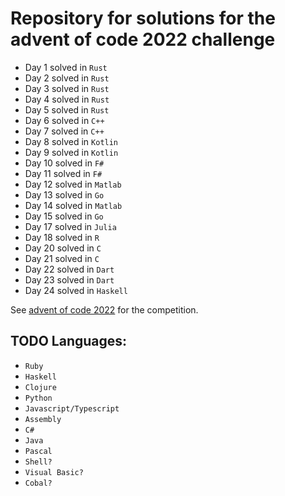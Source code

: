# Repository for solutions for the advent of code 2022 challenge

- Day 1 solved in `Rust`
- Day 2 solved in `Rust`
- Day 3 solved in `Rust`
- Day 4 solved in `Rust`
- Day 5 solved in `Rust`
- Day 6 solved in `C++`
- Day 7 solved in `C++`
- Day 8 solved in `Kotlin`
- Day 9 solved in `Kotlin`
- Day 10 solved in `F#`
- Day 11 solved in `F#`
- Day 12 solved in `Matlab`
- Day 13 solved in `Go`
- Day 14 solved in `Matlab`
- Day 15 solved in `Go`
- Day 17 solved in `Julia`
- Day 18 solved in `R`
- Day 20 solved in `C`
- Day 21 solved in `C`
- Day 22 solved in `Dart`
- Day 23 solved in `Dart`
- Day 24 solved in `Haskell`

See [advent of code 2022](https://adventofcode.com/2022) for the competition.

## TODO Languages:
- `Ruby`
- `Haskell`
- `Clojure`
- `Python`
- `Javascript/Typescript`
- `Assembly`
- `C#`
- `Java`
- `Pascal`
- `Shell?`
- `Visual Basic?`
- `Cobal?`
